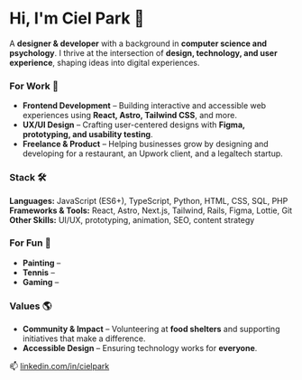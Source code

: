 # Hi, I'm Ciel Park 🌱

A **designer & developer** with a background in **computer science and psychology**. I thrive at the intersection of **design, technology, and user experience**, shaping ideas into digital experiences.

### For Work 💼
- **Frontend Development** – Building interactive and accessible web experiences using **React, Astro, Tailwind CSS**, and more.
- **UX/UI Design** – Crafting user-centered designs with **Figma, prototyping, and usability testing**.
- **Freelance & Product** – Helping businesses grow by designing and developing for a restaurant, an Upwork client, and a legaltech startup.

### Stack 🛠
**Languages:** JavaScript (ES6+), TypeScript, Python, HTML, CSS, SQL, PHP
**Frameworks & Tools:** React, Astro, Next.js, Tailwind, Rails, Figma, Lottie, Git
**Other Skills:** UI/UX, prototyping, animation, SEO, content strategy

### For Fun 🎨
- **Painting** –
- **Tennis** – 
- **Gaming** – 
  
### Values 🌎 
- **Community & Impact** – Volunteering at **food shelters** and supporting initiatives that make a difference.
- **Accessible Design** – Ensuring technology works for **everyone**.


📫 [linkedin.com/in/cielpark](https://www.linkedin.com/in/parkciel)
